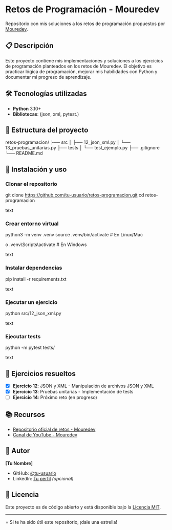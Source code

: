 # Retos de Programación - Mouredev

Repositorio con mis soluciones a los retos de programación propuestos por [Mouredev](https://github.com/mouredev).

## 📋 Descripción

Este proyecto contiene mis implementaciones y soluciones a los ejercicios de programación planteados en los retos de Mouredev. El objetivo es practicar lógica de programación, mejorar mis habilidades con Python y documentar mi progreso de aprendizaje.

## 🛠️ Tecnologías utilizadas

- **Python** 3.10+
- **Bibliotecas**: (json, xml, pytest.)

## 📂 Estructura del proyecto

retos-programacion/
├── src
│ ├── 12_json_xml.py
│ └── 13_pruebas_unitarias.py
├── tests
│ └── test_ejemplo.py
├── .gitignore 
└── README.md 


## 🚀 Instalación y uso

### Clonar el repositorio

git clone https://github.com/tu-usuario/retos-programacion.git
cd retos-programacion

text

### Crear entorno virtual

python3 -m venv .venv
source .venv/bin/activate # En Linux/Mac

o
.venv\Scripts\activate # En Windows

text

### Instalar dependencias

pip install -r requirements.txt

text

### Ejecutar un ejercicio

python src/12_json_xml.py

text

### Ejecutar tests

python -m pytest tests/

text

## 📝 Ejercicios resueltos

- [x] **Ejercicio 12**: JSON y XML - Manipulación de archivos JSON y XML
- [x] **Ejercicio 13**: Pruebas unitarias - Implementación de tests
- [ ] **Ejercicio 14**: Próximo reto (en progreso)

## 📚 Recursos

- [Repositorio oficial de retos - Mouredev](https://github.com/mouredev/retos-programacion-2023)
- [Canal de YouTube - Mouredev](https://www.youtube.com/@mouredev)

## 👤 Autor

**[Tu Nombre]**

- GitHub: [@tu-usuario](https://github.com/tu-usuario)
- LinkedIn: [Tu perfil](https://linkedin.com/in/tu-perfil) *(opcional)*

## 📄 Licencia

Este proyecto es de código abierto y está disponible bajo la [Licencia MIT](LICENSE).

---

⭐ Si te ha sido útil este repositorio, ¡dale una estrella!